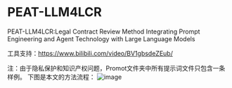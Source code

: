 # PEAT-LLM4LCR
PEAT-LLM4LCR:Legal Contract Review Method Integrating Prompt Engineering and Agent Technology with Large Language Models

工具支持：https://www.bilibili.com/video/BV1gbsdeZEub/

注：由于隐私保护和知识产权问题，Promot文件夹中所有提示词文件只包含一条样例。
下图是本文的方法流程：
![image](https://github.com/user-attachments/assets/eae067f8-00a6-4530-abc6-cd04d576d396)

